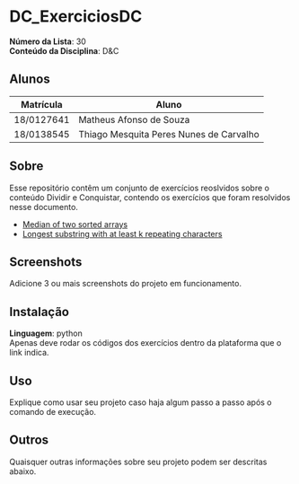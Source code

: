 # DC_ExerciciosDC

**Número da Lista**: 30<br>
**Conteúdo da Disciplina**: D&C<br>

## Alunos
|Matrícula | Aluno |
| -- | -- |
| 18/0127641 | Matheus Afonso de Souza |
| 18/0138545 | Thiago Mesquita Peres Nunes de Carvalho |

## Sobre 
Esse repositório contêm um conjunto de exercícios reoslvidos sobre o conteúdo Dividir e Conquistar, contendo os exercícios que foram resolvidos nesse documento.

- [Median of two sorted arrays](https://leetcode.com/problems/median-of-two-sorted-arrays/)
- [Longest substring with at least k repeating characters](https://leetcode.com/problems/longest-substring-with-at-least-k-repeating-characters/description/)

## Screenshots
Adicione 3 ou mais screenshots do projeto em funcionamento.

## Instalação 
**Linguagem**: python<br>
Apenas deve rodar os códigos dos exercícios dentro da plataforma que o link indica.

## Uso 
Explique como usar seu projeto caso haja algum passo a passo após o comando de execução.

## Outros 
Quaisquer outras informações sobre seu projeto podem ser descritas abaixo.





